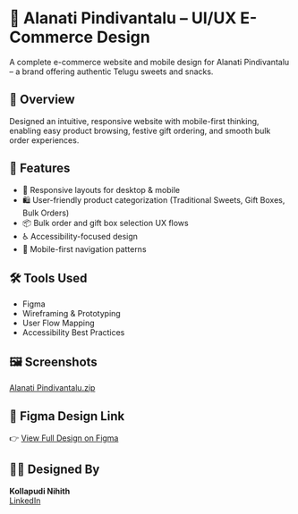 # 🍬 Alanati Pindivantalu – UI/UX E-Commerce Design

A complete e-commerce website and mobile design for Alanati Pindivantalu – a brand offering authentic Telugu sweets and snacks.

## 🧩 Overview

Designed an intuitive, responsive website with mobile-first thinking, enabling easy product browsing, festive gift ordering, and smooth bulk order experiences.

## 🎯 Features
- 🎨 Responsive layouts for desktop & mobile
- 🛍️ User-friendly product categorization (Traditional Sweets, Gift Boxes, Bulk Orders)
- 📦 Bulk order and gift box selection UX flows
- ♿ Accessibility-focused design
- 📱 Mobile-first navigation patterns

## 🛠 Tools Used
- Figma
- Wireframing & Prototyping
- User Flow Mapping
- Accessibility Best Practices

## 🖼️ Screenshots
[Alanati Pindivantalu.zip](https://github.com/user-attachments/files/21182280/Alanati.Pindivantalu.zip)

## 🔗 Figma Design Link

👉 [View Full Design on Figma](https://www.figma.com/proto/FFaarc6Cb1Jupu0OB1B2UH/Alanati-Pindivantalu?page-id=88%3A44052&node-id=88-44053&viewport=-1196%2C429%2C0.14&t=ehdb7Cchux1vjifB-1&scaling=min-zoom&content-scaling=fixed&starting-point-node-id=88%3A44053)

## 👨‍🎨 Designed By
**Kollapudi Nihith**  
[LinkedIn](https://linkedin.com/in/kollapudi-nihith)

